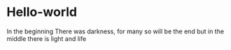 # Hello-world
In the beginning
There was darkness, for many so will be the end
but in the middle there is light and life
